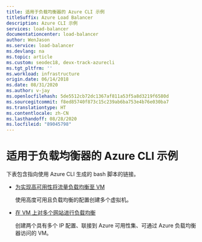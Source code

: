 ```yaml
---
title: 适用于负载均衡器的 Azure CLI 示例
titleSuffix: Azure Load Balancer
description: Azure CLI 示例
services: load-balancer
documentationcenter: load-balancer
author: WenJason
ms.service: load-balancer
ms.devlang: na
ms.topic: article
ms.custom: seodec18, devx-track-azurecli
ms.tgt_pltfrm: ''
ms.workload: infrastructure
origin.date: 06/14/2018
ms.date: 08/31/2020
ms.author: v-jay
ms.openlocfilehash: 5de5512cb72dc1367af811a53f5a8d3219f6580d
ms.sourcegitcommit: f8ed85740f873c15c239ab6ba753e4b76e030ba7
ms.translationtype: HT
ms.contentlocale: zh-CN
ms.lasthandoff: 08/28/2020
ms.locfileid: "89045798"
---
```

# <a name="azure-cli-samples-for-load-balancer"></a>适用于负载均衡器的 Azure CLI 示例

下表包含指向使用 Azure CLI 生成的 bash 脚本的链接。

* [为实现高可用性将流量负载均衡至 VM](./scripts/load-balancer-linux-cli-sample-nlb.md)

  使用高度可用且负载均衡的配置创建多个虚拟机。

* [在 VM 上对多个网站进行负载均衡](./scripts/load-balancer-linux-cli-load-balance-multiple-websites-vm.md)

  创建两个具有多个 IP 配置、联接到 Azure 可用性集、可通过 Azure 负载均衡器访问的 VM。
